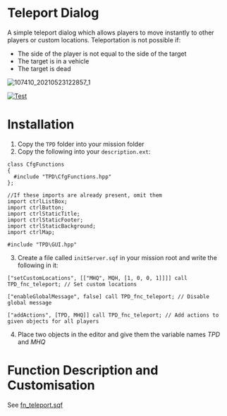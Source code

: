 

# Teleport Dialog
A simple teleport dialog which allows players to move instantly to other players or custom locations. Teleportation is not possible if:
- The side of the player is not equal to the side of the target
- The target is in a vehicle
- The target is dead

![107410_20210523122857_1](https://user-images.githubusercontent.com/17484252/119256760-871ff480-bbc2-11eb-8157-782113ad8449.png)

[![Test](http://img.youtube.com/vi/N3OAR9HT3xo/0.jpg)](http://www.youtube.com/watch?v=N3OAR9HT3xo "Video Title")

# Installation
1. Copy the `TPD` folder into your mission folder
2. Copy the following into your `description.ext`:
```
class CfgFunctions
{
  #include "TPD\CfgFunctions.hpp"
};

//If these imports are already present, omit them
import ctrlListBox;
import ctrlButton;
import ctrlStaticTitle;
import ctrlStaticFooter;
import ctrlStaticBackground;
import ctrlMap;

#include "TPD\GUI.hpp"
```

3. Create a file called `initServer.sqf` in your mission root and write the following in it:

```
["setCustomLocations", [["MHQ", MQH, [1, 0, 0, 1]]]] call TPD_fnc_teleport; // Set custom locations

["enableGlobalMessage", false] call TPD_fnc_teleport; // Disable global message

["addActions", [TPD, MHQ]] call TPD_fnc_teleport; // Add actions to given objects for all players
```

4. Place two objects in the editor and give them the variable names *TPD* and *MHQ*

# Function Description and Customisation
See [fn_teleport.sqf](https://github.com/R3voA3/Arma-3-Teleport-Dialog/blob/cec9852f2ba53800465620f6af04ddf146753404/TPD_teleportDialog/fn_teleport.sqf#L1)
